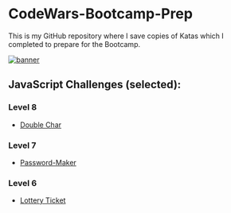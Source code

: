 # CodeWars-Bootcamp-Prep
This is my GitHub repository where I save copies of Katas which I completed to prepare for the Bootcamp.

<a href="https://www.codewars.com/users/steelersbcn" target="_blank"><img src="https://www.codewars.com/users/steelersbcn/badges/large" alt="banner"></a>

<h2>JavaScript Challenges (selected):</h2>

<h3>Level 8</h3>
<ul>
  <li><a href="https://github.com/steelersbcn/CodeWars-Bootcamp-Prep/blob/master/JS/doublechar.js" target="_blank">Double Char</li></a>

</ul>
<h3>Level 7</h3>
<ul>
 <li><a href="https://github.com/steelersbcn/CodeWars-Bootcamp-Prep/blob/master/JS/password-maker.js" target="_blank">Password-Maker</li></a>
</ul>
<h3>Level 6</h3>
<ul>
  <li><a href="https://github.com/steelersbcn/CodeWars-Bootcamp-Prep/blob/master/JS/doublechar.js" target="_blank">Lottery Ticket</li></a>

</ul>

